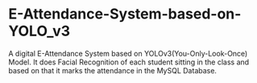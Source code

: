 # E-Attendance-System-based-on-YOLO_v3
A digital E-Attendance System based on YOLOv3(You-Only-Look-Once) Model. It does Facial Recognition of each student sitting in the class and based on that it marks the attendance in the MySQL Database.

